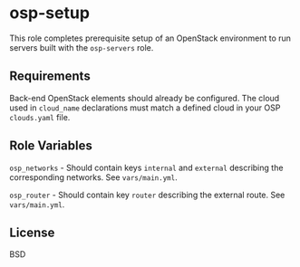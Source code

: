 osp-setup
=========

This role completes prerequisite setup of an OpenStack environment to run servers built with the `osp-servers` role.

Requirements
------------

Back-end OpenStack elements should already be configured. The cloud used in `cloud_name` declarations must match a defined cloud in your OSP `clouds.yaml` file.

Role Variables
--------------

`osp_networks` - Should contain keys `internal` and `external` describing the corresponding networks. See `vars/main.yml`.

`osp_router` - Should contain key `router` describing the external route. See `vars/main.yml`.

License
-------

BSD
